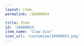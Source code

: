 ```yaml
---
layout: item
permalink: /10400054

title: Item
id: '10400054'
item_name: 'Claw Scar'
icon_url: 'customize/10400053.png'
---
```

